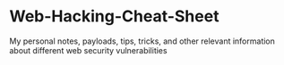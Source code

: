 # Web-Hacking-Cheat-Sheet
My personal notes, payloads, tips, tricks, and other relevant information about different web security vulnerabilities
